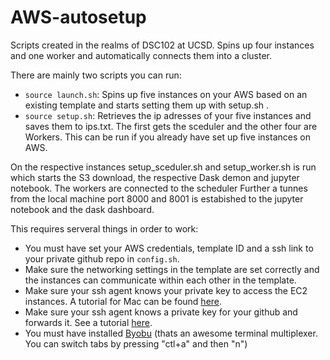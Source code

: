 # AWS-autosetup
Scripts created in the realms of DSC102 at UCSD. Spins up four instances and one worker and automatically connects them into a cluster.

There are mainly two scripts you can run:
- `source launch.sh`: Spins up five instances on your AWS based on an existing template and starts setting them up with setup.sh .
- `source setup.sh`: Retrieves the ip adresses of your five instances and saves them to ips.txt. The first gets the sceduler and the other four are Workers. This can be run if you already have set up five instances on AWS.

On the respective instances setup_sceduler.sh and setup_worker.sh is run which starts the S3 download, the respective Dask demon and jupyter notebook. The workers are connected to the scheduler Further a tunnes from the local machine port 8000 and 8001 is estabished to the jupyter notebook and the dask dashboard.

This requires serveral things in order to work:
- You must have set your AWS credentials, template ID and a ssh link to your private github repo in `config.sh`.
- Make sure the networking settings in the template are set correctly and the instances can communicate within each other in the template.
- Make sure your ssh agent knows your private key to access the EC2 instances. A tutorial for Mac can be found [here](https://www.howtogeek.com/devops/how-to-add-your-ec2-pem-file-to-your-ssh-keychain/).
- Make sure your ssh agent knows a private key for your github and forwards it. See a tutorial [here](https://docs.github.com/en/developers/overview/using-ssh-agent-forwarding).
- You must have installed [Byobu](https://www.byobu.org/) (thats an awesome terminal multiplexer. You can switch tabs by pressing "ctl+a" and then "n")
